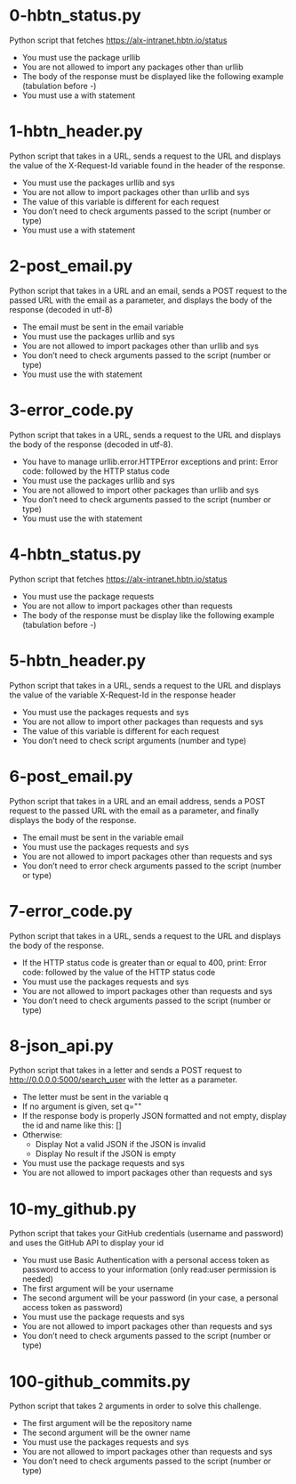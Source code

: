# 0-hbtn_status.py
Python script that fetches https://alx-intranet.hbtn.io/status
- You must use the package urllib
- You are not allowed to import any packages other than urllib
- The body of the response must be displayed like the following example (tabulation before -)
- You must use a with statement

# 1-hbtn_header.py
Python script that takes in a URL, sends a request to the URL and displays the value of the X-Request-Id variable found in the header of the response.
- You must use the packages urllib and sys
- You are not allow to import packages other than urllib and sys
- The value of this variable is different for each request
- You don’t need to check arguments passed to the script (number or type)
- You must use a with statement

# 2-post_email.py
Python script that takes in a URL and an email, sends a POST request to the passed URL with the email as a parameter, and displays the body of the response (decoded in utf-8)
- The email must be sent in the email variable
- You must use the packages urllib and sys
- You are not allowed to import packages other than urllib and sys
- You don’t need to check arguments passed to the script (number or type)
- You must use the with statement

# 3-error_code.py
Python script that takes in a URL, sends a request to the URL and displays the body of the response (decoded in utf-8).
- You have to manage urllib.error.HTTPError exceptions and print: Error code: followed by the HTTP status code
- You must use the packages urllib and sys
- You are not allowed to import other packages than urllib and sys
- You don’t need to check arguments passed to the script (number or type)
- You must use the with statement

# 4-hbtn_status.py
Python script that fetches https://alx-intranet.hbtn.io/status
- You must use the package requests
- You are not allow to import packages other than requests
- The body of the response must be display like the following example (tabulation before -)

# 5-hbtn_header.py
Python script that takes in a URL, sends a request to the URL and displays the value of the variable X-Request-Id in the response header
- You must use the packages requests and sys
- You are not allow to import other packages than requests and sys
- The value of this variable is different for each request
- You don’t need to check script arguments (number and type)

# 6-post_email.py
Python script that takes in a URL and an email address, sends a POST request to the passed URL with the email as a parameter, and finally displays the body of the response.
- The email must be sent in the variable email
- You must use the packages requests and sys
- You are not allowed to import packages other than requests and sys
- You don’t need to error check arguments passed to the script (number or type)

# 7-error_code.py
Python script that takes in a URL, sends a request to the URL and displays the body of the response.
- If the HTTP status code is greater than or equal to 400, print: Error code: followed by the value of the HTTP status code
- You must use the packages requests and sys
- You are not allowed to import packages other than requests and sys
- You don’t need to check arguments passed to the script (number or type)

# 8-json_api.py
Python script that takes in a letter and sends a POST request to http://0.0.0.0:5000/search_user with the letter as a parameter.
- The letter must be sent in the variable q
- If no argument is given, set q=""
- If the response body is properly JSON formatted and not empty, display the id and name like this: [<id>] <name>
- Otherwise:
  - Display Not a valid JSON if the JSON is invalid
  - Display No result if the JSON is empty
- You must use the package requests and sys
- You are not allowed to import packages other than requests and sys

# 10-my_github.py
Python script that takes your GitHub credentials (username and password) and uses the GitHub API to display your id
- You must use Basic Authentication with a personal access token as password to access to your information (only read:user permission is needed)
- The first argument will be your username
- The second argument will be your password (in your case, a personal access token as password)
- You must use the package requests and sys
- You are not allowed to import packages other than requests and sys
- You don’t need to check arguments passed to the script (number or type)

# 100-github_commits.py
Python script that takes 2 arguments in order to solve this challenge.
- The first argument will be the repository name
- The second argument will be the owner name
- You must use the packages requests and sys
- You are not allowed to import packages other than requests and sys
- You don’t need to check arguments passed to the script (number or type)
